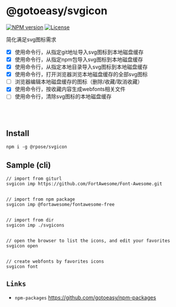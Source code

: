 # @gotoeasy/svgicon

[![NPM version](https://img.shields.io/npm/v/@gotoeasy/svgicon.svg)](https://www.npmjs.com/package/@gotoeasy/svgicon)
[![License](https://img.shields.io/badge/License-Apache%202-brightgreen.svg)](http://www.apache.org/licenses/LICENSE-2.0)
<br>

简化满足svg图标需求<br>

- [x] 使用命令行，从指定git地址导入svg图标到本地磁盘缓存<br>
- [x] 使用命令行，从指定npm包导入svg图标到本地磁盘缓存<br>
- [x] 使用命令行，从指定本地目录导入svg图标到本地磁盘缓存<br>
- [x] 使用命令行，打开浏览器浏览本地磁盘缓存的全部svg图标<br>
- [ ] 浏览器编辑本地磁盘缓存的图标（删除/收藏/取消收藏）<br>
- [x] 使用命令行，按收藏内容生成webfonts相关文件<br>
- [ ] 使用命令行，清除svg图标的本地磁盘缓存<br>

<br>
<br>



## Install
```
npm i -g @rpose/svgicon
```


## Sample (cli)
```
// import from giturl
svgicon imp https://github.com/FortAwesome/Font-Awesome.git


// import from npm package
svgicon imp @fortawesome/fontawesome-free


// import from dir
svgicon imp ./svgicons


// open the browser to list the icons, and edit your favorites
svgicon open


// create webfonts by favorites icons
svgicon font
```



## `Links`
* `npm-packages` https://github.com/gotoeasy/npm-packages

